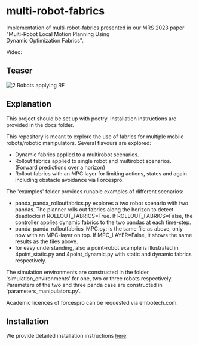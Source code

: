 # multi-robot-fabrics

Implementation of multi-robot-fabrics presented in our MRS 2023 paper "Multi-Robot Local Motion Planning Using  
Dynamic Optimization Fabrics".


Video:

## Teaser
<img src="assets/video_rf_cv_2robots.gif" alt="2 Robots applying RF">

## Explanation
This project should be set up with poetry. Installation instructions are provided in the docs folder.

This repository is meant to explore the use of fabrics for multiple mobile robots/robotic manipulators.
Several flavours are explored:
- Dynamic fabrics applied to a multirobot scenarios. 
- Rollout fabrics applied to single robot and multirobot scenarios. (Forward predictions over a horizon)
- Rollout fabrics with an MPC layer for limiting actions, states and again including obstacle avoidance via Forcespro.

The 'examples' folder provides runable examples of different scenarios:
- panda_panda_rolloutfabrics.py explores a two robot scenario with two pandas. 
    The planner rolls out fabrics along the horizon to detect deadlocks if ROLLOUT_FABRICS=True.
    If ROLLOUT_FABRICS=False, the controller applies dynamic fabrics to the two pandas at each time-step. 
- panda_panda_rolloutfabrics_MPC.py: is the same file as above, only
    now with an MPC-layer on top. If MPC_LAYER=False, it shows the same results as the files above. 
- for easy understanding, also a point-robot example is illustrated in 4point_static.py and 4point_dynamic.py with 
    static and dynamic fabrics respectively.

The simulation environments are constructed in the folder 'simulation_environments' for one, two or three robots respectively.
Parameters of the two and three panda case are constructed in 'parameters_manipulators.py'.

Academic licences of forcespro can be requested via embotech.com.

## Installation
We provide detailed installation instructions [here](docs/installation.md).

